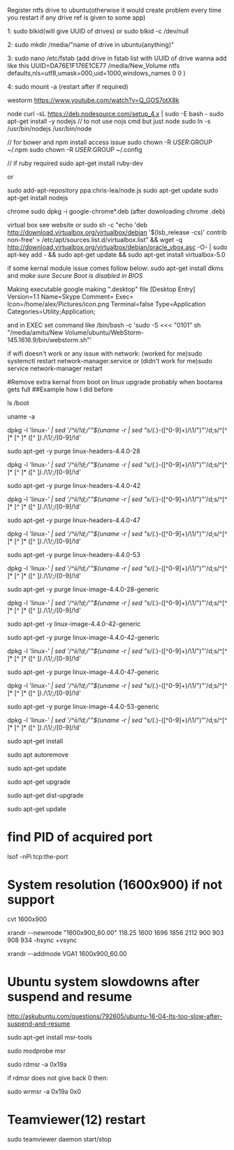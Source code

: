 Register ntfs drive to ubuntu(otherwise it would create problem every time you restart if any drive ref is given to some app)

1: sudo blkid(will give UUID of drives) or sudo blkid -c /dev/null

2:  sudo mkdir /media/"name of drive in ubuntu(anything)"

3: sudo nano /etc/fstab (add drive in fstab list with UUID of drive wanna add like this
UUID=DA76E1F176E1CE77 /media/New_Volume ntfs    defaults,nls=utf8,umask=000,uid=1000,windows_names 0       0
)

4: sudo mount -a (restart after if required)


westorm
https://www.youtube.com/watch?v=Q_GOS7otX8k

node
curl -sL https://deb.nodesource.com/setup_4.x | sudo -E bash -
sudo apt-get install -y nodejs
// to not use nojs cmd but just node
sudo ln  -s /usr/bin/nodejs /usr/bin/node

// for bower and npm install access issue
sudo chown -R $USER:$GROUP ~/.npm
sudo chown -R $USER:$GROUP ~/.config

// if ruby required
sudo apt-get install ruby-dev

or

sudo add-apt-repository ppa:chris-lea/node.js
sudo apt-get update
sudo apt-get install nodejs



chrome
sudo dpkg -i google-chrome*.deb
(after downloading chrome .deb)

virtual box
see website or 
sudo sh -c "echo 'deb http://download.virtualbox.org/virtualbox/debian '$(lsb_release -cs)' contrib non-free' > /etc/apt/sources.list.d/virtualbox.list" && wget -q http://download.virtualbox.org/virtualbox/debian/oracle_vbox.asc -O- | sudo apt-key add - && sudo apt-get update && sudo apt-get install virtualbox-5.0

if some kernal module issue comes follow below: 
sudo apt-get install dkms 
and 
*make sure Secure Boot is disabled in BIOS*

Making executable
google making ".desktop" file
[Desktop Entry]
Version=1.1
Name=Skype
Comment=
Exec=
Icon=/home/alex/Pictures/icon.png
Terminal=false
Type=Application
Categories=Utility;Application;

and in EXEC set command like 
/bin/bash -c 'sudo -S <<< "0101" sh "/media/amitu/New Volume/ubuntu/WebStorm-145.1616.9/bin/webstorm.sh"'



if wifi doesn't work or any issue with network:
(worked for me)sudo systemctl restart network-manager.service 
or
(didn't work for me)sudo service network-manager restart


#Remove extra kernal from boot on linux upgrade probably when bootarea gets full
 ##Example how I did before
 
ls /boot

uname -a

dpkg -l 'linux-*' | sed '/^ii/!d;/'"$(uname -r | sed "s/\(.*\)-\([^0-9]\+\)/\1/")"'/d;s/^[^ ]* [^ ]* \([^ ]*\).*/\1/;/[0-9]/!d'

sudo apt-get -y purge linux-headers-4.4.0-28

dpkg -l 'linux-*' | sed '/^ii/!d;/'"$(uname -r | sed "s/\(.*\)-\([^0-9]\+\)/\1/")"'/d;s/^[^ ]* [^ ]* \([^ ]*\).*/\1/;/[0-9]/!d'

sudo apt-get -y purge linux-headers-4.4.0-42

dpkg -l 'linux-*' | sed '/^ii/!d;/'"$(uname -r | sed "s/\(.*\)-\([^0-9]\+\)/\1/")"'/d;s/^[^ ]* [^ ]* \([^ ]*\).*/\1/;/[0-9]/!d'

sudo apt-get -y purge linux-headers-4.4.0-47

dpkg -l 'linux-*' | sed '/^ii/!d;/'"$(uname -r | sed "s/\(.*\)-\([^0-9]\+\)/\1/")"'/d;s/^[^ ]* [^ ]* \([^ ]*\).*/\1/;/[0-9]/!d'

sudo apt-get -y purge linux-headers-4.4.0-53

dpkg -l 'linux-*' | sed '/^ii/!d;/'"$(uname -r | sed "s/\(.*\)-\([^0-9]\+\)/\1/")"'/d;s/^[^ ]* [^ ]* \([^ ]*\).*/\1/;/[0-9]/!d'

sudo apt-get -y purge linux-image-4.4.0-28-generic

dpkg -l 'linux-*' | sed '/^ii/!d;/'"$(uname -r | sed "s/\(.*\)-\([^0-9]\+\)/\1/")"'/d;s/^[^ ]* [^ ]* \([^ ]*\).*/\1/;/[0-9]/!d'

sudo apt-get -y linux-image-4.4.0-42-generic

sudo apt-get -y purge linux-image-4.4.0-42-generic

dpkg -l 'linux-*' | sed '/^ii/!d;/'"$(uname -r | sed "s/\(.*\)-\([^0-9]\+\)/\1/")"'/d;s/^[^ ]* [^ ]* \([^ ]*\).*/\1/;/[0-9]/!d'

sudo apt-get -y purge linux-image-4.4.0-47-generic

dpkg -l 'linux-*' | sed '/^ii/!d;/'"$(uname -r | sed "s/\(.*\)-\([^0-9]\+\)/\1/")"'/d;s/^[^ ]* [^ ]* \([^ ]*\).*/\1/;/[0-9]/!d'

sudo apt-get -y purge linux-image-4.4.0-53-generic

dpkg -l 'linux-*' | sed '/^ii/!d;/'"$(uname -r | sed "s/\(.*\)-\([^0-9]\+\)/\1/")"'/d;s/^[^ ]* [^ ]* \([^ ]*\).*/\1/;/[0-9]/!d'

sudo apt-get install

sudo apt autoremove

sudo apt-get update

sudo apt-get upgrade

sudo apt-get dist-upgrade

sudo apt-get update

# find PID of acquired port
lsof -nPi tcp:the-port

# System resolution (1600x900) if not support
 cvt 1600x900
 
 xrandr --newmode "1600x900_60.00" 118.25 1600 1696 1856 2112 900 903 908 934 -hsync +vsync
 
 xrandr --addmode VGA1 1600x900_60.00 

# Ubuntu system slowdowns after suspend and resume
http://askubuntu.com/questions/792605/ubuntu-16-04-lts-too-slow-after-suspend-and-resume

sudo apt-get install msr-tools

sudo modprobe msr

sudo rdmsr -a 0x19a

if rdmsr does not give back 0 then:

sudo wrmsr -a 0x19a 0x0


# Teamviewer(12) restart
sudo teamviewer daemon start/stop
